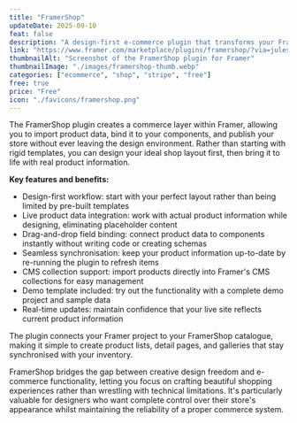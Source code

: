 ```yaml
---
title: "FramerShop"
updateDate: 2025-09-10
feat: false
description: "A design-first e-commerce plugin that transforms your Framer designs into fully functional online shops."
link: "https://www.framer.com/marketplace/plugins/framershop/?via=julesvcode"
thumbnailAlt: "Screenshot of the FramerShop plugin for Framer"
thumbnailImage: "./images/framershop-thumb.webp"
categories: ["ecommerce", "shop", "stripe", "free"]
free: true
price: "Free"
icon: "./favicons/framershop.png"
---
```


The FramerShop plugin creates a commerce layer within Framer, allowing you to import product data, bind it to your components, and publish your store without ever leaving the design environment. Rather than starting with rigid templates, you can design your ideal shop layout first, then bring it to life with real product information.

<b>Key features and benefits:</b>
- Design-first workflow: start with your perfect layout rather than being limited by pre-built templates
- Live product data integration: work with actual product information while designing, eliminating placeholder content
- Drag-and-drop field binding: connect product data to components instantly without writing code or creating schemas
- Seamless synchronisation: keep your product information up-to-date by re-running the plugin to refresh items
- CMS collection support: import products directly into Framer's CMS collections for easy management
- Demo template included: try out the functionality with a complete demo project and sample data
- Real-time updates: maintain confidence that your live site reflects current product information

The plugin connects your Framer project to your FramerShop catalogue, making it simple to create product lists, detail pages, and galleries that stay synchronised with your inventory.

FramerShop bridges the gap between creative design freedom and e-commerce functionality, letting you focus on crafting beautiful shopping experiences rather than wrestling with technical limitations. It's particularly valuable for designers who want complete control over their store's appearance whilst maintaining the reliability of a proper commerce system.
